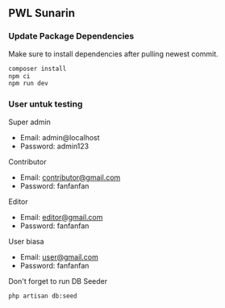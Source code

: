 
## PWL Sunarin

### Update Package Dependencies
Make sure to install dependencies after pulling newest commit.

```sh
composer install
npm ci
npm run dev
```

### User untuk testing

Super admin
- Email: admin@localhost
- Password: admin123

Contributor
- Email: contributor@gmail.com
- Password: fanfanfan

Editor
- Email: editor@gmail.com
- Password: fanfanfan

User biasa
- Email: user@gmail.com
- Password: fanfanfan

Don't forget to run DB Seeder

```
php artisan db:seed 
```
